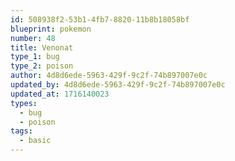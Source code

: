 ```yaml
---
id: 508938f2-53b1-4fb7-8820-11b8b18058bf
blueprint: pokemon
number: 48
title: Venonat
type_1: bug
type_2: poison
author: 4d8d6ede-5963-429f-9c2f-74b897007e0c
updated_by: 4d8d6ede-5963-429f-9c2f-74b897007e0c
updated_at: 1716140023
types:
  - bug
  - poison
tags:
  - basic
---
```

